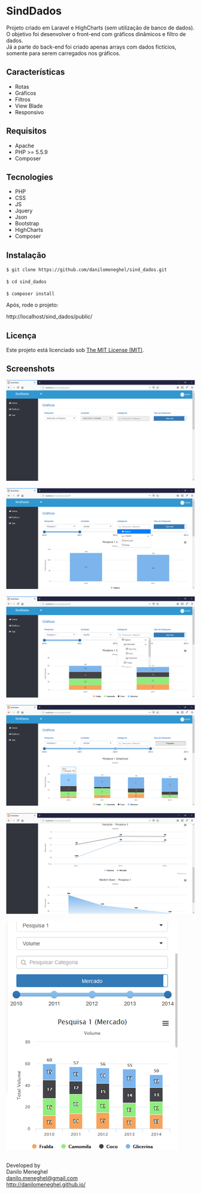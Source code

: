 # SindDados

Projeto criado em Laravel e HighCharts (sem utilização de banco de dados).<br>
O objetivo foi desenvolver o front-end com gráficos dinâmicos e filtro de dados.<br>
Já a parte do back-end foi criado apenas arrays com dados fictícios, somente para serem carregados nos gráficos.

## Características

- Rotas
- Gráficos
- Filtros
- View Blade
- Responsivo

## Requisitos

- Apache
- PHP >= 5.5.9
- Composer

## Tecnologies

- PHP
- CSS
- JS
- Jquery
- Json
- Bootstrap
- HighCharts
- Composer

## Instalação

```
$ git clone https://github.com/danilomeneghel/sind_dados.git

$ cd sind_dados

$ composer install
```

Após, rode o projeto:<br>

http://localhost/sind_dados/public/

## Licença

Este projeto está licenciado sob <a href="LICENSE">The MIT License (MIT)</a>.

## Screenshots

![Screenshots](screenshots/screenshot01.png)<br><br>
![Screenshots](screenshots/screenshot02.png)<br><br>
![Screenshots](screenshots/screenshot03.png)<br><br>
![Screenshots](screenshots/screenshot04.png)<br><br>
![Screenshots](screenshots/screenshot05.png)<br><br>
![Screenshots](screenshots/screenshot06.png)<br><br>


Developed by<br>
Danilo Meneghel<br>
danilo.meneghel@gmail.com<br>
http://danilomeneghel.github.io/<br>
